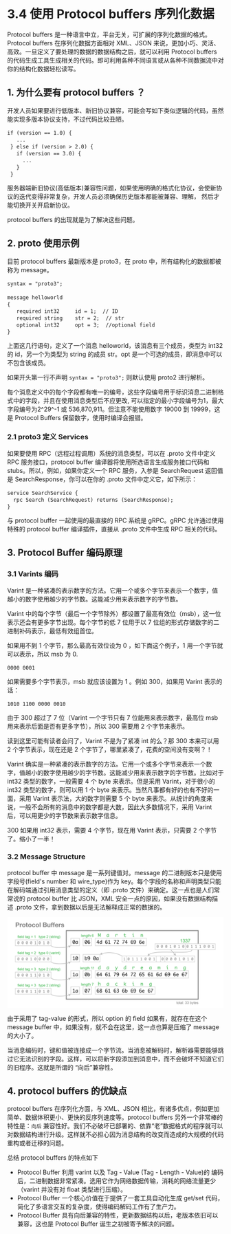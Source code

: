 # 3.4 使用 Protocol buffers 序列化数据

Protocol buffers 是一种语言中立，平台无关，可扩展的序列化数据的格式。
Protocol buffers 在序列化数据方面相对 XML、JSON 来说，更加小巧、灵活、高效。一旦定义了要处理的数据的数据结构之后，就可以利用 Protocol buffers 的代码生成工具生成相关的代码。即可利用各种不同语言或从各种不同数据流中对你的结构化数据轻松读写。


## 1. 为什么要有 protocol buffers ？

开发人员如果要进行低版本、新旧协议兼容，可能会写如下类似逻辑的代码，虽然能实现多版本协议支持，不过代码比较丑陋。

```
if (version == 1.0) {
   ...
 } else if (version > 2.0) {
   if (version == 3.0) {
     ...
   }
 }
```

服务器端新旧协议(高低版本)兼容性问题，如果使用明确的格式化协议，会使新协议的迭代变得非常复杂，开发人员必须确保历史版本都能被兼容、理解， 然后才能切换开关开启新协议。

protocol buffers 的出现就是为了解决这些问题。


## 2. proto 使用示例 
目前 protocol buffers 最新版本是 proto3，在 proto 中，所有结构化的数据都被称为 message。

```
syntax = "proto3";

message helloworld
{ 
   required int32     id = 1;  // ID 
   required string    str = 2;  // str 
   optional int32     opt = 3;  //optional field 
}
```

上面这几行语句，定义了一个消息 helloworld，该消息有三个成员，类型为 int32 的 id，另一个为类型为 string 的成员 str。opt 是一个可选的成员，即消息中可以不包含该成员。

如果开头第一行不声明 `syntax = "proto3";` 则默认使用 proto2 进行解析。

每个消息定义中的每个字段都有唯一的编号，这些字段编号用于标识消息二进制格式中的字段，并且在使用消息类型后不应更改, 可以指定的最小字段编号为1，最大字段编号为2^29^-1 或 536,870,911。但注意不能使用数字 19000 到 19999，这是 Protocol Buffers 保留数字，使用时编译会报错。


### 2.1 proto3 定义 Services

如果要使用 RPC（远程过程调用）系统的消息类型，可以在 .proto 文件中定义 RPC 服务接口，protocol buffer 编译器将使用所选语言生成服务接口代码和 stubs。所以，例如，如果你定义一个 RPC 服务，入参是 SearchRequest 返回值是 SearchResponse，你可以在你的 .proto 文件中定义它，如下所示：

```
service SearchService {
  rpc Search (SearchRequest) returns (SearchResponse);
}
```
与 protocol buffer 一起使用的最直接的 RPC 系统是 gRPC。gRPC 允许通过使用特殊的 protocol buffer 编译插件，直接从 .proto 文件中生成 RPC 相关的代码。

## 3. Protocol Buffer 编码原理

### 3.1 Varints 编码

Varint 是一种紧凑的表示数字的方法。它用一个或多个字节来表示一个数字，值越小的数字使用越少的字节数。这能减少用来表示数字的字节数。

Varint 中的每个字节（最后一个字节除外）都设置了最高有效位（msb），这一位表示还会有更多字节出现。每个字节的低 7 位用于以 7 位组的形式存储数字的二进制补码表示，最低有效组首位。

如果用不到 1 个字节，那么最高有效位设为 0 ，如下面这个例子，1 用一个字节就可以表示，所以 msb 为 0.

```
0000 0001
```
如果需要多个字节表示，msb 就应该设置为 1 。例如 300，如果用 Varint 表示的话：
```
1010 1100 0000 0010
```
由于 300 超过了 7 位（Varint 一个字节只有 7 位能用来表示数字，最高位 msb 用来表示后面是否有更多字节），所以 300 需要用 2 个字节来表示。


读到这里可能有读者会问了，Varint 不是为了紧凑 int 的么？那 300 本来可以用 2 个字节表示，现在还是 2 个字节了，哪里紧凑了，花费的空间没有变啊？！

Varint 确实是一种紧凑的表示数字的方法。它用一个或多个字节来表示一个数字，值越小的数字使用越少的字节数。这能减少用来表示数字的字节数。比如对于 int32 类型的数字，一般需要 4 个 byte 来表示。但是采用 Varint，对于很小的 int32 类型的数字，则可以用 1 个 byte 来表示。当然凡事都有好的也有不好的一面，采用 Varint 表示法，大的数字则需要 5 个 byte 来表示。从统计的角度来说，一般不会所有的消息中的数字都是大数，因此大多数情况下，采用 Varint 后，可以用更少的字节数来表示数字信息。

300 如果用 int32 表示，需要 4 个字节，现在用 Varint 表示，只需要 2 个字节了。缩小了一半！

### 3.2 Message Structure

protocol buffer 中 message 是一系列键值对。message 的二进制版本只是使用字段号(field's number 和 wire_type)作为 key。每个字段的名称和声明类型只能在解码端通过引用消息类型的定义（即 .proto 文件）来确定。这一点也是人们常常说的 protocol buffer 比 JSON，XML 安全一点的原因，如果没有数据结构描述 .proto 文件，拿到数据以后是无法解释成正常的数据的。

<div  align="center">
	<img src="../assets/protobuf_example.png" width = "650"  align=center />
</div> 

由于采用了 tag-value 的形式，所以 option 的 field 如果有，就存在在这个 message buffer 中，如果没有，就不会在这里，这一点也算是压缩了 message 的大小了。

当消息编码时，键和值被连接成一个字节流。当消息被解码时，解析器需要能够跳过它无法识别的字段。这样，可以将新字段添加到消息中，而不会破坏不知道它们的旧程序。这就是所谓的 “向后”兼容性。

## 4. protocol buffers 的优缺点

protocol buffers 在序列化方面，与 XML、JSON 相比，有诸多优点，例如更加简单、数据体积更小、更快的反序列速度等。protocol buffers 另外一个非常棒的特性是：`向后` 兼容性好。我们不必破坏已部署的、依靠“老”数据格式的程序就可以对数据结构进行升级。这样就不必担心因为消息结构的改变而造成的大规模的代码重构或者迁移的问题。

总结 protocol buffers 的特点如下

- Protocol Buffer 利用 varint 以及 Tag - Value (Tag - Length - Value)的 编码后，二进制数据非常紧凑。选用它作为网络数据传输，消耗的网络流量更少（varint 并没有对 float 类型进行压缩）。
- Protocol Buffer 一个核心价值在于提供了一套工具自动化生成 get/set 代码，简化了多语言交互的复杂度，使得编码解码工作有了生产力。
- Protocol Buffer 具有向后兼容的特性，更新数据结构以后，老版本依旧可以兼容，这也是 Protocol Buffer 诞生之初被寄予解决的问题。